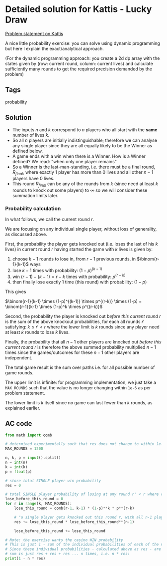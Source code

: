 # Detailed solution for Kattis - Lucky Draw

[Problem statement on Kattis](https://open.kattis.com/problems/luckydraw)

A nice little probability exercise: you can solve using dynamic programming but here I explain the exact/analytical approach.

(For the dynamic programming approach: you create a 2d dp array with the states given by (row: current round, column: current lives) and calculate sufficiently many rounds to get the required precision demanded by the problem)

## Tags

probability

## Solution

- The inputs $`n`$ and $`k`$ correspond to $`n`$ players who all start with the **same** number of lives $`k`$.
- So all $`n`$ players are initially indistinguishable; therefore we can analyse any single player since they are all equally likely to be the Winner as defined below.
- A game ends with a win when there is a Winner. How is a Winner defined? We read: "when only one player remains"
- So a Winner is the last-man-standing, i.e. there must be a final round, $`R_{final}`$, where exactly 1 player has more than 0 lives and all other $`n - 1`$ players have 0 lives.
- This round $`R_{final}`$ can be any of the rounds from $`k`$ (since need at least $`k`$ rounds to knock out some players) to $`\infty`$ so we will consider these summation limits later.

### Probability calculation

In what follows, we call the current round $`r`$.

We are focusing on any individual single player, without loss of generality, as discussed above.

First, the probability the player gets knocked out (i.e. loses the last of his $`k`$ lives) in current round $`r`$ having started the game with $`k`$ lives is given by:

1. choose $`k - 1`$ rounds to lose in, from $`r - 1`$ previous rounds, in $`\binom{r-1}{k-1}`$ ways
2. lose $`k - 1`$ times with probability: $`(1-p)^{(k-1)}`$
3. win  $`(r-1) - (k-1) = r-k`$ times with probability: $`p^{(r-k)}`$
4. then finally lose exactly 1 time (this round) with probability: $`(1-p)`$

This gives

$`\binom{r-1}{k-1} \times (1-p)^{(k-1)} \times p^{(r-k)} \times (1-p) = \binom{r-1}{k-1} \times (1-p)^k \times p^{(r-k)}`$ 

Second, the probability the player is knocked out *before this current round r* is the sum of the above knockout probabilities, for each all rounds $`r\prime`$ satisfying: $`k \le r\prime < r`$ where the lower limit is $`k`$ rounds since any player need at least $`k`$ rounds to lose $`k`$ lives.

Finally, the probability that all $`n - 1`$ other players are knocked out *before this current round r* is therefore the above summed probability multiplied $`n - 1`$ times since the games/outcomes for these $`n - 1`$ other players are independent.

The total game result is the sum over paths i.e. for all possible number of game rounds.

The upper limit is infinite: for programming implementation, we just take a `MAX_ROUNDS` such that the value is no longer changing within `1e-6` as per problem statement.

The lower limit is $`k`$ itself since no game can last fewer than $`k`$ rounds, as explained earlier.

## AC code

```python
from math import comb

# determined experimentally such that res does not change to within 1e-6 with the given testcases
MAX_ROUNDS = 1200

n, k, p = input().split()
n = int(n)
k = int(k)
p = float(p)

# store total SINGLE player win probability
res = 0

# total SINGLE player probability of losing at any round r' < r where r is current round
lose_before_this_round = 0 
for r in range(k, MAX_ROUNDS):
    lose_this_round = comb(r-1, k-1) * (1-p)**k * p**(r-k)

    # "a single player gets knocked out this round r, with all n-1 players having already been knocked out"
    res += lose_this_round * lose_before_this_round**(n-1)

    lose_before_this_round += lose_this_round

# Note: the exercise wants the casino WIN probability
# This is just 1 - sum of the individual probabilities of each of the n players winning
# Since these individual probabilities - calculated above as res - are independent, the
# sum is just res + res + res ... n times, i.e. n * res:
print(1 - n * res)
```
